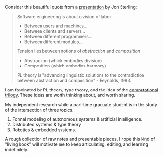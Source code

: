 Consider this beautiful quote from a [presentation][2] by Jon Sterling:

> Software engineering is about division of labor
>
> - Between users and machines...
> - Between clients and servers...
> - Between different programmers...
> - Between different modules...
>
> Tension lies between notions of _abstraction_ and _composition_
>
> - Abstraction (which embodies division)
> - Composition (which embodies harmony)
>
> PL theory is "advancing linguistic solutions to the contradiction between
> abstraction and composition" - Reynolds, 1983.


I am fascinated by PL theory, type theory, and the idea of the
[computational trilogy][1]. These ideas are worth thinking about, and worth sharing.

My independent research while a part-time graduate student is in the study of the intersection of three topics.

1. Formal modeling of autonomous systems & artificial intelligence.
2. Distributed systems & type theory.
3. Robotics & embedded systems.

A rough collection of raw notes and presentable pieces, I hope this kind of "living book" will motivate me to keep articulating, editing, and learning indefinitely. 

[1]: https://ncatlab.org/nlab/show/computational+trilogy
[2]: https://youtu.be/5kWS-umBA7k?si=Zng9Jepo-KvtN2h_
